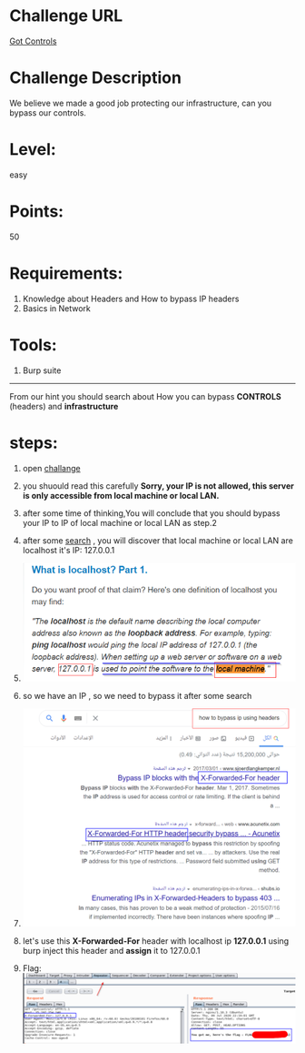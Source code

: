 
Challenge URL
===============
[Got Controls](https://cybertalents.com/challenges/web/got-controls)

Challenge Description
===============
We believe we made a good job protecting our infrastructure, can you bypass our controls.

Level:
===============
easy

Points:
===============
50

Requirements: 
===============
1. Knowledge about Headers and How to bypass IP headers 
2. Basics in Network 

Tools:
===============
1. Burp suite

___

From our hint you should search about How you can bypass **CONTROLS** (headers) and **infrastructure**
# steps:
1. open [challange](https://cybertalents.com/challenges/web/got-controls)

2. you shuould read this carefully **Sorry, your IP is not allowed, this server is only accessible from local machine or local LAN.**

3. after some time of thinking,You will conclude that you should bypass your IP to IP of local machine or local LAN as step.2

4. after some [search](https://whatismyipaddress.com/localhost) , you will discover that local machine or local LAN are localhost it's IP: 127.0.0.1

5. ![](images/Got_controls/localhost_.png) 

6. so we have an IP , so we need to bypass it after some search

7. ![](images/Got_controls/headers.png) 

8. let's use this **X-Forwarded-For** header with localhost ip **127.0.0.1** using burp inject this header and **assign** it to 127.0.0.1

9. Flag: ![](images/Got_controls/flag.png) 

